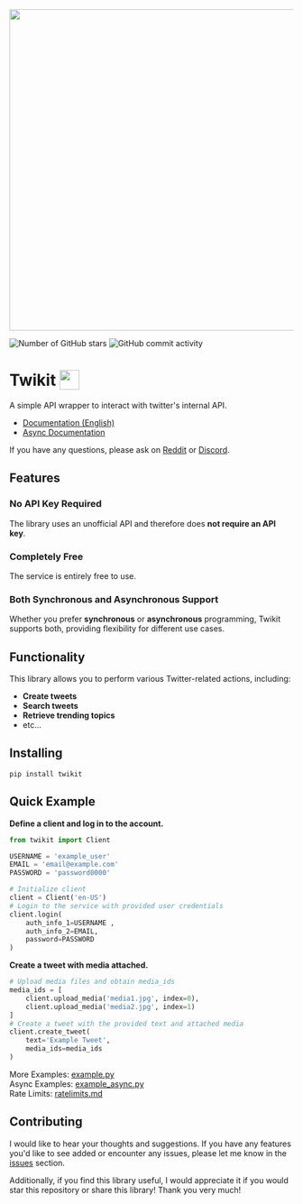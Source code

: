 <img src="https://i.imgur.com/iJe6rsZ.png" width="570">

![Number of GitHub stars](https://img.shields.io/github/stars/d60/twikit)
![GitHub commit activity](https://img.shields.io/github/commit-activity/m/d60/twikit)

# Twikit <img height="35" src="https://i.imgur.com/9HSdIl4.png" valign="bottom">
A simple API wrapper to interact with twitter's internal API.
- [Documentation (English)](https://twikit.readthedocs.io/en/latest/twikit.html)
- [Async Documentation](https://twikit.readthedocs.io/en/latest/twikit.twikit_async.html)

If you have any questions, please ask on [Reddit](https://www.reddit.com/r/Python/comments/1aj53tt/twitter_api_wrapper_for_python_without_api_keys/) or [Discord](https://discord.gg/nCrByrr8cX).

## Features
### No API Key Required
The library uses an unofficial API and therefore does **not require an API key**.
### Completely Free
The service is entirely free to use.
### Both Synchronous and Asynchronous Support
Whether you prefer **synchronous** or **asynchronous** programming,
Twikit supports both, providing flexibility for different use cases.

## Functionality
This library allows you to perform various Twitter-related actions, including:
- **Create tweets**
- **Search tweets**
- **Retrieve trending topics**
- etc...

## Installing
 ```back
 pip install twikit
 ```

## Quick Example
**Define a client and log in to the account.**
```python
from twikit import Client

USERNAME = 'example_user'
EMAIL = 'email@example.com'
PASSWORD = 'password0000'

# Initialize client
client = Client('en-US')
# Login to the service with provided user credentials
client.login(
    auth_info_1=USERNAME ,
    auth_info_2=EMAIL,
    password=PASSWORD
)
```
**Create a tweet with media attached.**
```python
# Upload media files and obtain media_ids
media_ids = [
    client.upload_media('media1.jpg', index=0),
    client.upload_media('media2.jpg', index=1)
]
# Create a tweet with the provided text and attached media
client.create_tweet(
    text='Example Tweet',
    media_ids=media_ids
)
```

More Examples: [example.py](https://github.com/d60/twikit/blob/main/example.py) <br>
Async Examples: [example_async.py](https://github.com/d60/twikit/blob/main/example_async.py) <br>
Rate Limits: [ratelimits.md](https://github.com/d60/twikit/blob/main/ratelimits.md)

## Contributing
I would like to hear your thoughts and suggestions.
If you have any features you'd like to see added or encounter any issues,
please let me know in the [issues](https://github.com/d60/twikit/issues) section.

Additionally, if you find this library useful, I would appreciate it if you would star this repository or share this library! Thank you very much!
